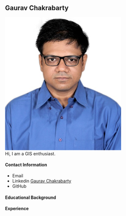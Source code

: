 ## Gaurav Chakrabarty
![Gaurav!](/img/GAURAV.jpg)
<br> Hi, I am a GIS enthusiast. 
#### Contact Information
* Email
* Linkedin [Gaurav Chakrabarty](https://www.linkedin.com/in/gaurav-chakrabarty-072041184/)
* GitHub

#### Educational Background
#### Experience
